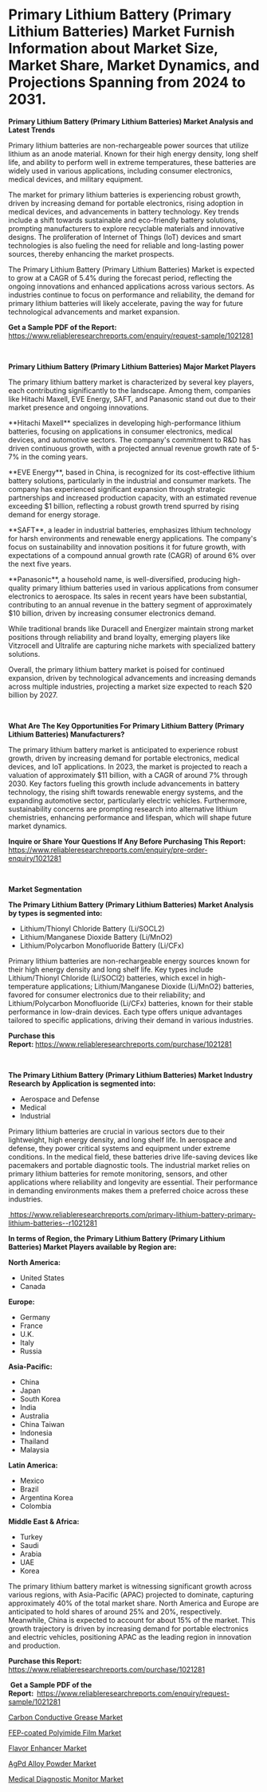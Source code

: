 <p><h1>Primary Lithium Battery (Primary Lithium Batteries) Market Furnish Information about Market Size, Market Share, Market Dynamics, and Projections Spanning from 2024 to 2031.</h1></p><p><strong>Primary Lithium Battery (Primary Lithium Batteries) Market Analysis and Latest Trends</strong></p>
<p><p>Primary lithium batteries are non-rechargeable power sources that utilize lithium as an anode material. Known for their high energy density, long shelf life, and ability to perform well in extreme temperatures, these batteries are widely used in various applications, including consumer electronics, medical devices, and military equipment. </p><p>The market for primary lithium batteries is experiencing robust growth, driven by increasing demand for portable electronics, rising adoption in medical devices, and advancements in battery technology. Key trends include a shift towards sustainable and eco-friendly battery solutions, prompting manufacturers to explore recyclable materials and innovative designs. The proliferation of Internet of Things (IoT) devices and smart technologies is also fueling the need for reliable and long-lasting power sources, thereby enhancing the market prospects.</p><p>The Primary Lithium Battery (Primary Lithium Batteries) Market is expected to grow at a CAGR of 5.4% during the forecast period, reflecting the ongoing innovations and enhanced applications across various sectors. As industries continue to focus on performance and reliability, the demand for primary lithium batteries will likely accelerate, paving the way for future technological advancements and market expansion.</p></p>
<p><strong>Get a Sample PDF of the Report:&nbsp;</strong> <a href="https://www.reliableresearchreports.com/enquiry/request-sample/1021281?utm_campaign=36&utm_medium=2&utm_source=Github&utm_content=ia&utm_term=04122024&utm_id=primary-lithium-battery-primary-lithium-batteries">https://www.reliableresearchreports.com/enquiry/request-sample/1021281</a></p>
<p>&nbsp;</p>
<p><strong>Primary Lithium Battery (Primary Lithium Batteries) Major Market Players</strong></p>
<p><p>The primary lithium battery market is characterized by several key players, each contributing significantly to the landscape. Among them, companies like Hitachi Maxell, EVE Energy, SAFT, and Panasonic stand out due to their market presence and ongoing innovations.</p><p>**Hitachi Maxell** specializes in developing high-performance lithium batteries, focusing on applications in consumer electronics, medical devices, and automotive sectors. The company's commitment to R&D has driven continuous growth, with a projected annual revenue growth rate of 5-7% in the coming years.</p><p>**EVE Energy**, based in China, is recognized for its cost-effective lithium battery solutions, particularly in the industrial and consumer markets. The company has experienced significant expansion through strategic partnerships and increased production capacity, with an estimated revenue exceeding $1 billion, reflecting a robust growth trend spurred by rising demand for energy storage.</p><p>**SAFT**, a leader in industrial batteries, emphasizes lithium technology for harsh environments and renewable energy applications. The company's focus on sustainability and innovation positions it for future growth, with expectations of a compound annual growth rate (CAGR) of around 6% over the next five years.</p><p>**Panasonic**, a household name, is well-diversified, producing high-quality primary lithium batteries used in various applications from consumer electronics to aerospace. Its sales in recent years have been substantial, contributing to an annual revenue in the battery segment of approximately $10 billion, driven by increasing consumer electronics demand.</p><p>While traditional brands like Duracell and Energizer maintain strong market positions through reliability and brand loyalty, emerging players like Vitzrocell and Ultralife are capturing niche markets with specialized battery solutions.</p><p>Overall, the primary lithium battery market is poised for continued expansion, driven by technological advancements and increasing demands across multiple industries, projecting a market size expected to reach $20 billion by 2027.</p></p>
<p>&nbsp;</p>
<p><strong>What Are The Key Opportunities For Primary Lithium Battery (Primary Lithium Batteries) Manufacturers?</strong></p>
<p><p>The primary lithium battery market is anticipated to experience robust growth, driven by increasing demand for portable electronics, medical devices, and IoT applications. In 2023, the market is projected to reach a valuation of approximately $11 billion, with a CAGR of around 7% through 2030. Key factors fueling this growth include advancements in battery technology, the rising shift towards renewable energy systems, and the expanding automotive sector, particularly electric vehicles. Furthermore, sustainability concerns are prompting research into alternative lithium chemistries, enhancing performance and lifespan, which will shape future market dynamics.</p></p>
<p><strong>Inquire or Share Your Questions If Any Before Purchasing This Report:</strong> <a href="https://www.reliableresearchreports.com/enquiry/pre-order-enquiry/1021281?utm_campaign=36&utm_medium=2&utm_source=Github&utm_content=ia&utm_term=04122024&utm_id=primary-lithium-battery-primary-lithium-batteries">https://www.reliableresearchreports.com/enquiry/pre-order-enquiry/1021281</a></p>
<p>&nbsp;</p>
<p><strong>Market Segmentation</strong></p>
<p><strong>The Primary Lithium Battery (Primary Lithium Batteries) Market Analysis by types is segmented into:</strong></p>
<p><ul><li>Lithium/Thionyl Chloride Battery (Li/SOCL2)</li><li>Lithium/Manganese Dioxide Battery (Li/MnO2)</li><li>Lithium/Polycarbon Monofluoride Battery (Li/CFx)</li></ul></p>
<p><p>Primary lithium batteries are non-rechargeable energy sources known for their high energy density and long shelf life. Key types include Lithium/Thionyl Chloride (Li/SOCl2) batteries, which excel in high-temperature applications; Lithium/Manganese Dioxide (Li/MnO2) batteries, favored for consumer electronics due to their reliability; and Lithium/Polycarbon Monofluoride (Li/CFx) batteries, known for their stable performance in low-drain devices. Each type offers unique advantages tailored to specific applications, driving their demand in various industries.</p></p>
<p><strong>Purchase this Report:&nbsp;</strong><a href="https://www.reliableresearchreports.com/purchase/1021281?utm_campaign=36&utm_medium=2&utm_source=Github&utm_content=ia&utm_term=04122024&utm_id=primary-lithium-battery-primary-lithium-batteries">https://www.reliableresearchreports.com/purchase/1021281</a></p>
<p>&nbsp;</p>
<p><strong>The Primary Lithium Battery (Primary Lithium Batteries) Market Industry Research by Application is segmented into:</strong></p>
<p><ul><li>Aerospace and Defense</li><li>Medical</li><li>Industrial</li></ul></p>
<p><p>Primary lithium batteries are crucial in various sectors due to their lightweight, high energy density, and long shelf life. In aerospace and defense, they power critical systems and equipment under extreme conditions. In the medical field, these batteries drive life-saving devices like pacemakers and portable diagnostic tools. The industrial market relies on primary lithium batteries for remote monitoring, sensors, and other applications where reliability and longevity are essential. Their performance in demanding environments makes them a preferred choice across these industries.</p></p>
<p><a href="https://www.reliableresearchreports.com/primary-lithium-battery-primary-lithium-batteries--r1021281?utm_campaign=36&utm_medium=2&utm_source=Github&utm_content=ia&utm_term=04122024&utm_id=primary-lithium-battery-primary-lithium-batteries">&nbsp;https://www.reliableresearchreports.com/primary-lithium-battery-primary-lithium-batteries--r1021281</a></p>
<p><strong>In terms of Region, the Primary Lithium Battery (Primary Lithium Batteries) Market Players available by Region are:</strong></p>
<p>
    <p> <strong> North America: </strong>
        <ul>
            <li>United States</li>
            <li>Canada</li>
        </ul>
        </p> 
    <p> <strong> Europe: </strong>
        <ul>
            <li>Germany</li>
            <li>France</li>
            <li>U.K.</li>
            <li>Italy</li>
            <li>Russia</li>
        </ul>
        </p> 
    <p> <strong> Asia-Pacific: </strong>
        <ul>
            <li>China</li>
            <li>Japan</li>
            <li>South Korea</li>
            <li>India</li>
            <li>Australia</li>
            <li>China Taiwan</li>
            <li>Indonesia</li>
            <li>Thailand</li>
            <li>Malaysia</li>
        </ul>
        </p> 
    <p> <strong> Latin America: </strong>
        <ul>
            <li>Mexico</li>
            <li>Brazil</li>
            <li>Argentina Korea</li>
            <li>Colombia</li>
        </ul>
        </p> 
    <p> <strong> Middle East & Africa: </strong>
        <ul>
            <li>Turkey</li>
            <li>Saudi</li>
            <li>Arabia</li>
            <li>UAE</li>
            <li>Korea</li>
        </ul>
    </p>
    </p>
<p><p>The primary lithium battery market is witnessing significant growth across various regions, with Asia-Pacific (APAC) projected to dominate, capturing approximately 40% of the total market share. North America and Europe are anticipated to hold shares of around 25% and 20%, respectively. Meanwhile, China is expected to account for about 15% of the market. This growth trajectory is driven by increasing demand for portable electronics and electric vehicles, positioning APAC as the leading region in innovation and production.</p></p>
<p><strong>Purchase this Report: </strong><a href="https://www.reliableresearchreports.com/purchase/1021281?utm_campaign=36&utm_medium=2&utm_source=Github&utm_content=ia&utm_term=04122024&utm_id=primary-lithium-battery-primary-lithium-batteries">https://www.reliableresearchreports.com/purchase/1021281</a></p>
<p>&nbsp;<strong>Get a Sample PDF of the Report:&nbsp;&nbsp;</strong><a href="https://www.reliableresearchreports.com/enquiry/request-sample/1021281?utm_campaign=36&utm_medium=2&utm_source=Github&utm_content=ia&utm_term=04122024&utm_id=primary-lithium-battery-primary-lithium-batteries">https://www.reliableresearchreports.com/enquiry/request-sample/1021281</a></p>
<p><strong></strong></p>
<p><p><a href="https://issuu.com/reportprime-2/docs/carbon-conductive-grease-market-size-2030.pptx?utm_campaign=36&utm_medium=2&utm_source=Github&utm_content=ia&utm_term=04122024&utm_id=primary-lithium-battery-primary-lithium-batteries">Carbon Conductive Grease Market</a></p><p><a href="https://github.com/tamvrosiya/Market-Research-Report-List-6/blob/main/fep-coated-polyimide-film-market.md?utm_campaign=36&utm_medium=2&utm_source=Github&utm_content=ia&utm_term=04122024&utm_id=primary-lithium-battery-primary-lithium-batteries">FEP-coated Polyimide Film Market</a></p><p><a href="https://github.com/SanjidaKhan901/Market-Research-Report-List-1/blob/main/flavor-enhancer-market.md?utm_campaign=36&utm_medium=2&utm_source=Github&utm_content=ia&utm_term=04122024&utm_id=primary-lithium-battery-primary-lithium-batteries">Flavor Enhancer Market</a></p><p><a href="https://issuu.com/reportprime-2/docs/agpd-alloy-powder-market-size-2030.pptx?utm_campaign=36&utm_medium=2&utm_source=Github&utm_content=ia&utm_term=04122024&utm_id=primary-lithium-battery-primary-lithium-batteries">AgPd Alloy Powder Market</a></p><p><a href="https://www.linkedin.com/pulse/assessing-medical-diagnostic-monitor-market-segmentation-type-u7v5f?utm_campaign=36&utm_medium=2&utm_source=Github&utm_content=ia&utm_term=04122024&utm_id=primary-lithium-battery-primary-lithium-batteries">Medical Diagnostic Monitor Market</a></p></p>